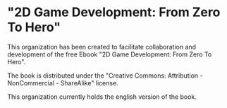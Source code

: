 # "2D Game Development: From Zero To Hero"

This organization has been created to facilitate collaboration and development of the free Ebook "2D Game Development: From Zero To Hero".

The book is distributed under the "Creative Commons: Attribution - NonCommercial - ShareAlike" license.

This organization currently holds the english version of the book.

